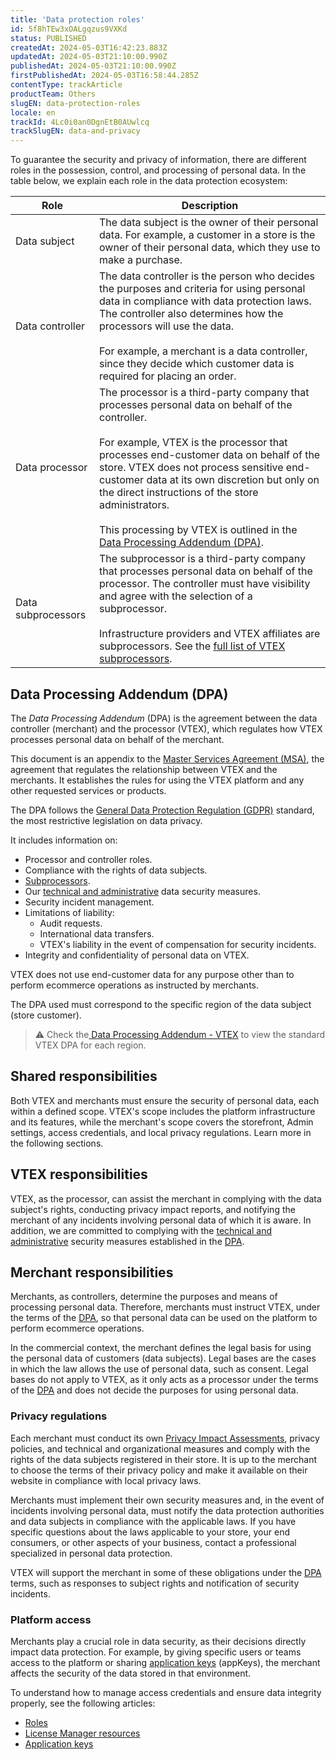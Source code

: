 ```yaml
---
title: 'Data protection roles'
id: 5f8hTEw3xOALgqzus9VXKd
status: PUBLISHED
createdAt: 2024-05-03T16:42:23.883Z
updatedAt: 2024-05-03T21:10:00.990Z
publishedAt: 2024-05-03T21:10:00.990Z
firstPublishedAt: 2024-05-03T16:58:44.285Z
contentType: trackArticle
productTeam: Others
slugEN: data-protection-roles
locale: en
trackId: 4Lc0i0an0DgnEtB0AUwlcq
trackSlugEN: data-and-privacy
---
```


To guarantee the security and privacy of information, there are different roles in the possession, control, and processing of personal data. In the table below, we explain each role in the data protection ecosystem:

| Role | Description |
|---|---|
| Data subject | The data subject is the owner of their personal data. For example, a customer in a store is the owner of their personal data, which they use to make a purchase. |
| Data controller | The data controller is the person who decides the purposes and criteria for using personal data in compliance with data protection laws. The controller also determines how the processors will use the data. <br><br> For example, a merchant is a data controller, since they decide which customer data is required for placing an order. |
| Data processor | The processor is a third-party company that processes personal data on behalf of the controller. <br><br> For example, VTEX is the processor that processes end-customer data on behalf of the store. VTEX does not process sensitive end-customer data at its own discretion but only on the direct instructions of the store administrators. <br><br> This processing by VTEX is outlined in the [Data Processing Addendum (DPA)](#data-processing-addendum-dpa). |
| Data subprocessors | The subprocessor is a third-party company that processes personal data on behalf of the processor. The controller must have visibility and agree with the selection of a subprocessor. <br><br> Infrastructure providers and VTEX affiliates are subprocessors. See the [full list of VTEX subprocessors](https://vtex.com/us-en/privacy-and-agreements/subprocessors/). |

## Data Processing Addendum (DPA)

The _Data Processing Addendum_ (DPA) is the agreement between the data controller (merchant) and the processor (VTEX), which regulates how VTEX processes personal data on behalf of the merchant.

This document is an appendix to the [Master Services Agreement (MSA)](https://vtex.com/us-en/privacy-and-agreements/agreements/), the agreement that regulates the relationship between VTEX and the merchants. It establishes the rules for using the VTEX platform and any other requested services or products.

The DPA follows the [General Data Protection Regulation (GDPR)](https://gdpr-info.eu/) standard, the most restrictive legislation on data privacy.

It includes information on:

* Processor and controller roles.
* Compliance with the rights of data subjects.
* [Subprocessors](https://vtex.com/us-en/privacy-and-agreements/subprocessors/).
* Our [technical and administrative](https://help.vtex.com/en/tracks/data-and-privacy--4Lc0i0an0DgnEtB0AUwlcq/7ANSqBP5DgOrVVyglo3Lbh) data security measures.
* Security incident management.
* Limitations of liability:
    * Audit requests.
    * International data transfers.
    * VTEX's liability in the event of compensation for security incidents.
* Integrity and confidentiality of personal data on VTEX.

VTEX does not use end-customer data for any purpose other than to perform ecommerce operations as instructed by merchants.

The DPA used must correspond to the specific region of the data subject (store customer).

> ⚠️ Check the[ Data Processing Addendum - VTEX](https://vtex.com/us-en/privacy-and-agreements/data-processing-addendum/) to view the standard VTEX DPA for each region.

## Shared responsibilities

Both VTEX and merchants must ensure the security of personal data, each within a defined scope. VTEX's scope includes the platform infrastructure and its features, while the merchant's scope covers the storefront, Admin settings, access credentials, and local privacy regulations. Learn more in the following sections.

## VTEX responsibilities

VTEX, as the processor, can assist the merchant in complying with the data subject's rights, conducting privacy impact reports, and notifying the merchant of any incidents involving personal data of which it is aware. In addition, we are committed to complying with the [technical and administrative](https://help.vtex.com/en/tracks/data-and-privacy--4Lc0i0an0DgnEtB0AUwlcq/7ANSqBP5DgOrVVyglo3Lbh) security measures established in the [DPA](https://vtex.com/us-en/privacy-and-agreements/data-processing-addendum/).

## Merchant responsibilities

Merchants, as controllers, determine the purposes and means of processing personal data. Therefore, merchants must instruct VTEX, under the terms of the [DPA](https://vtex.com/us-en/privacy-and-agreements/data-processing-addendum/), so that personal data can be used on the platform to perform ecommerce operations.

In the commercial context, the merchant defines the legal basis for using the personal data of customers (data subjects). Legal bases are the cases in which the law allows the use of personal data, such as consent. Legal bases do not apply to VTEX, as it only acts as a processor under the terms of the [DPA](https://vtex.com/us-en/privacy-and-agreements/data-processing-addendum/) and does not decide the purposes for using personal data.

### Privacy regulations

Each merchant must conduct its own [Privacy Impact Assessments](https://gdpr-info.eu/issues/privacy-impact-assessment/), privacy policies, and technical and organizational measures and comply with the rights of the data subjects registered in their store. It is up to the merchant to choose the terms of their privacy policy and make it available on their website in compliance with local privacy laws.

Merchants must implement their own security measures and, in the event of incidents involving personal data, must notify the data protection authorities and data subjects in compliance with the applicable laws. If you have specific questions about the laws applicable to your store, your end consumers, or other aspects of your business, contact a professional specialized in personal data protection.

VTEX will support the merchant in some of these obligations under the [DPA](https://vtex.com/us-en/privacy-and-agreements/data-processing-addendum/) terms, such as responses to subject rights and notification of security incidents.

### Platform access

Merchants play a crucial role in data security, as their decisions directly impact data protection. For example, by giving specific users or teams access to the platform or sharing [application keys](https://help.vtex.com/en/tutorial/application-keys--2iffYzlvvz4BDMr6WGUtet) (appKeys), the merchant affects the security of the data stored in that environment.

To understand how to manage access credentials and ensure data integrity properly, see the following articles:

- [Roles](https://help.vtex.com/en/tutorial/roles--7HKK5Uau2H6wxE1rH5oRbc)
-	[License Manager resources](https://help.vtex.com/en/tutorial/license-manager-resources--3q6ztrC8YynQf6rdc6euk3)
- [Application keys](https://help.vtex.com/en/tutorial/application-keys--2iffYzlvvz4BDMr6WGUtet)
